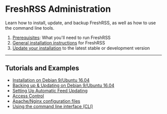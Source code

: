 # FreshRSS Administration

Learn how to install, update, and backup FreshRSS, as well as how to use the command line tools.

1. [Prerequisites](02_Prerequisites.md): What you'll need to run FreshRSS
2. [General installation instructions](03_Installation.md) for FreshRSS
3. [Update your installation](04_Updating.md) to the latest stable or development version 
---

## Tutorials and Examples

* [Installation on Debian 9/Ubuntu 16.04](05_LinuxInstall.md)
* [Backing up & Updating on Debian 9/Ubuntu 16.04](06_LinuxUpdate.md)
* [Setting Up Automatic Feed Updating](07_FeedUpdates.md)
* [Access Control](08_AccessControl.md)
* [Apache/Nginx configuration files](09_ServerConfig.md)
* [Using the command line interface (CLI)](https://github.com/FreshRSS/FreshRSS/tree/master/cli) 
